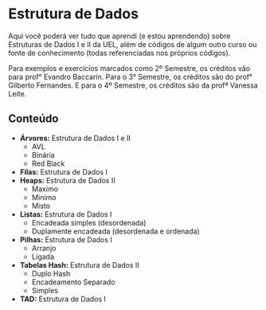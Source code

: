 # Estrutura de Dados

Aqui você poderá ver tudo que aprendi (e estou aprendendo) sobre Estruturas de Dados I e II da UEL, além de códigos de algum outro curso ou fonte de conhecimento (todas referenciadas nos próprios códigos). 

Para exemplos e exercícios marcados como 2º Semestre, os créditos vão para prof° Evandro Baccarin. Para o 3° Semestre, os créditos são do prof° Gilberto Fernandes. E para o 4º Semestre, os créditos são da profª Vanessa Leite.

## Conteúdo

* **Árvores:** Estrutura de Dados I e II
    - AVL
    - Binária
    - Red Black
* **Filas:** Estrutura de Dados I
* **Heaps:** Estrutura de Dados II
    - Maximo 
    - Minimo
    - Misto
* **Listas:** Estrutura de Dados I
    - Encadeada simples (desordenada)
    - Duplamente encadeada (desordenada e ordenada)
* **Pilhas:** Estrutura de Dados I
    - Arranjo
    - Ligada
* **Tabelas Hash:** Estrutura de Dados II
    - Duplo Hash
    - Encadeamento Separado
    - Simples
* **TAD:** Estrutura de Dados I